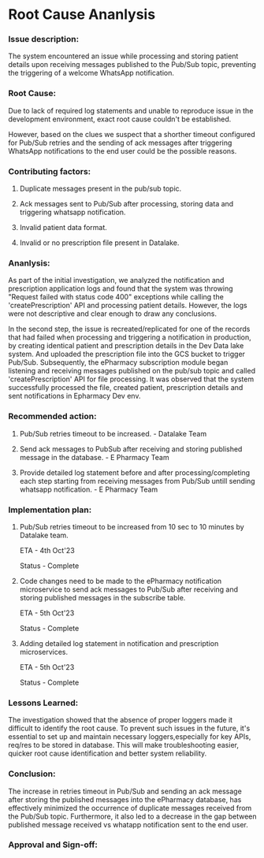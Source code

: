 # Root Cause Ananlysis

### Issue description:

The system encountered an issue while processing and storing patient details upon receiving messages published to the Pub/Sub topic, preventing the triggering of a welcome WhatsApp notification.

### Root Cause:

Due to lack of required log statements and unable to reproduce issue in the development environment, exact root cause couldn't be established.

However, based on the clues we suspect that a shorther timeout configured for Pub/Sub retries and the sending of ack messages after triggering WhatsApp notifications to the end user could be the possible reasons.

### Contributing factors:

1. Duplicate messages present in the pub/sub topic.

2. Ack messages sent to Pub/Sub after processing, storing data and triggering whatsapp notification.

3. Invalid patient data format.

4. Invalid or no prescription file present in Datalake. 

### Ananlysis:

As part of the initial investigation, we analyzed the notification and prescription application logs and found that the system was throwing "Request failed with status code 400" exceptions while calling the 'createPrescription' API and processing patient details. However, the logs were not descriptive and clear enough to draw any conclusions.

In the second step, the issue is recreated/replicated for one of the records that had failed when processing and triggering a notification in production, by creating identical patient and prescription details in the Dev Data lake system. And uploaded the prescription file into the GCS bucket to trigger Pub/Sub. Subsequently, the ePharmacy subscription module began listening and receiving messages published on the pub/sub topic and called 'createPrescription' API for file processing. It was observed that the system successfully processed the file, created patient, prescription details and sent notifications in Epharmacy Dev env.  

### Recommended action:

1) Pub/Sub retries timeout to be increased. - Datalake Team

2) Send ack messages to PubSub after receiving and storing published message in the database. - E Pharmacy Team

3) Provide detailed log statement before and after processing/completing each step starting from receiving messages from Pub/Sub untill sending whatsapp notification. - E Pharmacy Team

### Implementation plan:

1. Pub/Sub retries timeout to be increased from 10 sec to 10 minutes by Datalake team. 
   
   ETA - 4th Oct'23
   
   Status - Complete

2. Code changes need to be made to the ePharmacy notification microservice to send ack messages to Pub/Sub after receiving and storing published messages in the subscribe table.
   
   ETA - 5th Oct'23
   
   Status - Complete

3. Adding detailed log statement in notification and prescription microservices.
   
   ETA -  5th Oct'23
   
   Status - Complete

### Lessons Learned:

The investigation showed that the absence of proper loggers made it difficult to identify the root cause. To prevent such issues in the future, it's essential to set up and maintain necessary loggers,especially for key APIs, req/res to be stored in database. This will make troubleshooting easier, quicker root cause identification and better system reliability.

### Conclusion:

The increase in retries timeout in Pub/Sub and sending an ack message after storing the published messages into the ePharmacy database, has effectively minimized the occurrence of duplicate messages received from the Pub/Sub topic. Furthermore, it also led to a decrease in the gap between published message received vs whatapp notification sent to the end user.

### Approval and Sign-off:
